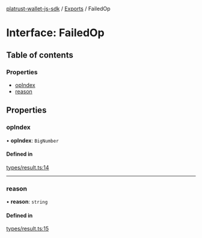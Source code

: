[platrust-wallet-js-sdk](../README.md) / [Exports](../modules.md) / FailedOp

# Interface: FailedOp

## Table of contents

### Properties

- [opIndex](FailedOp.md#opindex)
- [reason](FailedOp.md#reason)

## Properties

### opIndex

• **opIndex**: `BigNumber`

#### Defined in

[types/result.ts:14](https://github.com/study-core/bonus-wallet-js-sdk/blob/c53d985/src/types/result.ts#L14)

___

### reason

• **reason**: `string`

#### Defined in

[types/result.ts:15](https://github.com/study-core/bonus-wallet-js-sdk/blob/c53d985/src/types/result.ts#L15)
